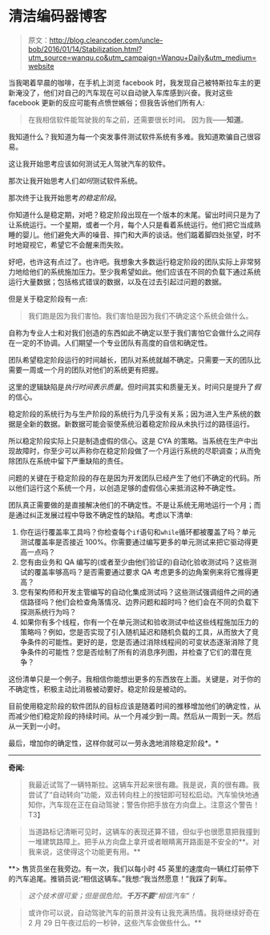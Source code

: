 # 清洁编码器博客

> 原文：<http://blog.cleancoder.com/uncle-bob/2016/01/14/Stabilization.html?utm_source=wanqu.co&utm_campaign=Wanqu+Daily&utm_medium=website>



当我喝着早晨的咖啡，在手机上浏览 facebook 时，我发现自己被特斯拉车主的更新淹没了，他们对自己的汽车现在可以自动驶入车库感到兴奋。我对这些 facebook 更新的反应可能有点愤世嫉俗；但我告诉他们所有人:

> 在我相信软件能驾驶我的车之前，还需要很长时间。
> 因为我——**知道**。

我知道什么？我知道为每一个突发事件测试软件系统有多难。我知道欺骗自己很容易。

这让我开始思考应该如何测试无人驾驶汽车的软件。

那次让我开始思考人们*如何*测试软件系统。

那次终于让我开始思考*的稳定阶段*。

你知道什么是稳定期，对吧？稳定阶段出现在一个版本的末尾。留出时间只是为了让系统运行。一个星期，或者一个月，每个人只是看着系统运行。他们把它当成熟睡的婴儿。他们避免大声的噪音、摔门和大声的谈话。他们踮着脚四处张望，时不时地窥视它，希望它不会醒来而失败。

好吧，也许这有点过了。也许吧。我想象大多数运行稳定阶段的团队实际上非常努力地给他们的系统施加压力。至少我希望如此。他们应该在不同的负载下通过系统运行大量数据；包括格式错误的数据，以及在过去引起过问题的数据。

但是关于稳定阶段有一点:

> 我们跑是因为我们害怕。我们害怕是因为我们不确定这个系统会做什么。

自称为专业人士和对我们创造的东西如此不确定以至于我们害怕它会做什么之间存在一定的不协调。人们期望一个专业团队有高度的自信和确定性。

团队希望稳定阶段运行的时间越长，团队对系统就越不确定。只需要一天的团队比需要一周或一个月的团队对他们的系统更有把握。

这里的逻辑缺陷是*执行时间表示质量*。但时间其实和质量无关。时间只是提升了*假*的信心。

稳定阶段的系统行为与生产阶段的系统行为几乎没有关系；因为进入生产系统的数据是全新的数据。新数据可能会驱使系统沿着稳定阶段从未执行过的路径运行。

所以稳定阶段实际上只是制造虚假的信心。这是 CYA 的策略。当系统在生产中出现故障时，你至少可以声称你在稳定阶段做了一个月运行系统的尽职调查；从而免除团队在系统中留下严重缺陷的责任。

问题的关键在于稳定阶段的存在是因为开发团队已经产生了他们不确定的代码。所以他们运行这个系统一个月，以创造足够的虚假信心来抵消这种不确定性。

团队真正需要做的是直接解决他们的不确定性。不是让系统无用地运行一个月；而是通过纠正发展过程中导致不确定性的缺陷。考虑以下清单:

1.  你在运行覆盖率工具吗？你检查每个`if`语句和`while`循环都被覆盖了吗？单元测试覆盖率是否接近 100%。你需要通过编写更多的单元测试来把它驱动得更高一点吗？
2.  您有由业务和 QA 编写的(或者至少由他们验证的)自动化验收测试吗？这些测试的覆盖率够高吗？是否需要通过要求 QA 考虑更多的边角案例来将它推得更高？
3.  您有架构师和开发主管编写的自动化集成测试吗？这些测试强调组件之间的通信路径吗？他们会检查角落情况、边界问题和超时吗？他们会在不同的负载下探测系统行为吗？
4.  如果你有多个线程，你有一个在单元测试和验收测试中给这些线程施加压力的策略吗？例如，您是否实现了引入随机延迟和随机负载的工具，从而放大了竞争条件的可能性。更好的是，您是否通过消除线程间的可变状态逐渐消除了竞争条件的可能性？您是否绘制了所有的消息序列图，并检查了它们的潜在竞争？

这份清单只是一个例子。我相信你能想出更多的东西放在上面。关键是，对于你的不确定性，积极主动比消极被动要好。稳定阶段是被动的。

目前使用稳定阶段的软件团队的目标应该是随着时间的推移增加他们的确定性，从而减少他们稳定阶段的持续时间。从一个月减少到一周。然后从一周到一天。然后从一天到一小时。

最后，增加你的确定性，这样你就可以一劳永逸地消除稳定阶段*。*

* * *

**奇闻:**

> 我最近试驾了一辆特斯拉。这辆车开起来很有趣。我是说，真的很有趣。我尝试了“自动转向”功能，双击转向柱上的按钮即可轻松启动。汽车愉快地通知你，汽车现在正在自动驾驶；警告你把手放在方向盘上。注意这个警告！T3】

> 当道路标记清晰可见时，这辆车的表现还算不错，但似乎也很愿意把我撞到一堆建筑路障上。把手从方向盘上拿开或者眼睛离开路面是不安全的**。对我来说，这使得这个功能更有用。**

 **> 售货员坐在我旁边。有一次，我们以每小时 45 英里的速度向一辆红灯前停下的汽车追尾。推销员说:“相信这辆车。”我想:“我当然愿意！”我踩了刹车。

> *这个技术很可爱；但是很危险。**千万不要**“相信汽车”！*

> 或许你可以说，自动驾驶汽车的前景并没有让我充满热情。我将继续好奇在 2 月 29 日午夜过后的一秒钟，这些汽车会做些什么。** 